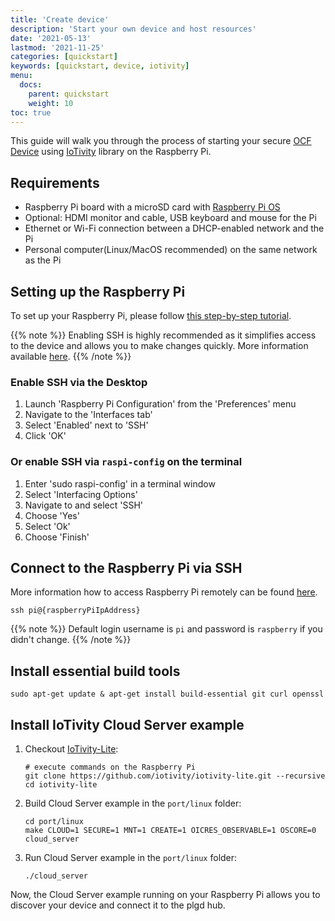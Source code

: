 ```yaml
---
title: 'Create device'
description: 'Start your own device and host resources'
date: '2021-05-13'
lastmod: '2021-11-25'
categories: [quickstart]
keywords: [quickstart, device, iotivity]
menu:
  docs:
    parent: quickstart
    weight: 10
toc: true
---
```

This guide will walk you through the process of starting your secure [OCF Device](https://openconnectivity.org/specs/OCF_Device_Specification_v2.2.3.pdf) using [IoTivity](https://iotivity.org/) library on the Raspberry Pi.

## Requirements

- Raspberry Pi board with a microSD card with [Raspberry Pi OS](https://www.raspberrypi.org/software/operating-systems/#raspberry-pi-os-32-bit)
- Optional: HDMI monitor and cable, USB keyboard and mouse for the Pi
- Ethernet or Wi-Fi connection between a DHCP-enabled network and the Pi
- Personal computer(Linux/MacOS recommended) on the same network as the Pi

## Setting up the Raspberry Pi

To set up your Raspberry Pi, please follow [this step-by-step tutorial](https://projects.raspberrypi.org/en/projects/raspberry-pi-setting-up).

{{% note %}}
Enabling SSH is highly recommended as it simplifies access to the device and allows you to make changes quickly. More information available [here](https://www.raspberrypi.org/documentation/remote-access/ssh/README.md).
{{% /note %}}

### Enable SSH via the Desktop

1. Launch 'Raspberry Pi Configuration' from the 'Preferences' menu
2. Navigate to the 'Interfaces tab'
3. Select 'Enabled' next to 'SSH'
4. Click 'OK'

### Or enable SSH via `raspi-config` on the terminal

1. Enter 'sudo raspi-config' in a terminal window
2. Select 'Interfacing Options'
3. Navigate to and select 'SSH'
4. Choose 'Yes'
5. Select 'Ok'
6. Choose 'Finish'

## Connect to the Raspberry Pi via SSH

More information how to access Raspberry Pi remotely can be found [here](https://www.raspberrypi.org/documentation/remote-access/ssh/unix.md).

```shell script
ssh pi@{raspberryPiIpAddress}
```

{{% note %}}
Default login username is `pi` and password is `raspberry` if you didn't change.
{{% /note %}}

## Install essential build tools

```shell script
sudo apt-get update & apt-get install build-essential git curl openssl
```

## Install IoTivity Cloud Server example

1. Checkout [IoTivity-Lite](https://github.com/iotivity/iotivity-lite):

    ```shell script
    # execute commands on the Raspberry Pi
    git clone https://github.com/iotivity/iotivity-lite.git --recursive
    cd iotivity-lite
    ```

2. Build Cloud Server example in the `port/linux` folder:

    ```shell script
    cd port/linux
    make CLOUD=1 SECURE=1 MNT=1 CREATE=1 OICRES_OBSERVABLE=1 OSCORE=0 cloud_server
    ```

3. Run Cloud Server example in the `port/linux` folder:

    ```shell script
    ./cloud_server
    ```

Now, the Cloud Server example running on your Raspberry Pi allows you to discover your device and connect it to the plgd hub.
